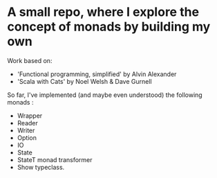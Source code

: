 # A small repo, where I explore the concept of monads by building my own


Work based on: 

* 'Functional programming, simplified' by Alvin Alexander
* 'Scala with Cats' by Noel Welsh & Dave Gurnell

So far, I've implemented (and maybe even understood) the following monads :

* Wrapper
* Reader
* Writer
* Option
* IO
* State
* StateT monad transformer
* Show typeclass. 
